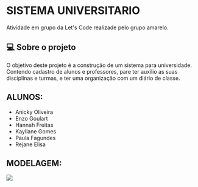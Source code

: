 # SISTEMA UNIVERSITARIO

Atividade em grupo da Let's Code realizade pelo grupo amarelo.

## 💻 Sobre o projeto 

O objetivo deste projeto é a construção de um sistema para universidade. Contendo cadastro de alunos e professores, pare ter auxílio as suas disciplinas e turmas, e ter uma organização com um diário de classe.



## ALUNOS:

- Anicky Oliveira
- Enzo Goulart
- Hannah Freitas
- Kayllane Gomes
- Paula Fagundes
- Rejane Elisa

## MODELAGEM:

<img src = "./universitario/universitario/assets/Modelagem BD Sistema Universitário.png">
